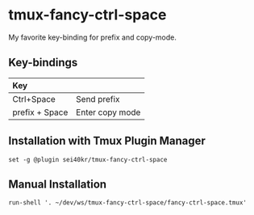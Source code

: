 # tmux-fancy-ctrl-space
My favorite key-binding for prefix and copy-mode.
## Key-bindings
|Key||
|:---|:---|
|Ctrl+Space|Send prefix|
|prefix + Space|Enter copy mode|
## Installation with Tmux Plugin Manager
```tmux
set -g @plugin sei40kr/tmux-fancy-ctrl-space
```
## Manual Installation
```tmux
run-shell '. ~/dev/ws/tmux-fancy-ctrl-space/fancy-ctrl-space.tmux'
```
